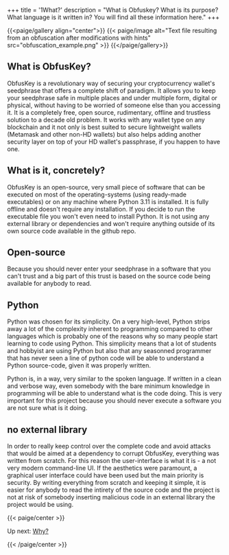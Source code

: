 +++
title = '1What?'
description = "What is Obfuskey? What is its purpose? What language is it written in? You will find all these information here."
+++

{{<paige/gallery align="center">}}
{{< paige/image alt="Text file resulting from an obfuscation after modifications with hints" src="obfuscation_example.png" >}}
{{</paige/gallery>}}

## What is ObfusKey?

ObfusKey is a revolutionary way of securing your cryptocurrency wallet's seedphrase that offers a complete shift of paradigm. It allows you to keep your seedphrase safe in multiple places and under multiple form, digital or physical, without having to be worried of someone else than you accessing it. It is a completely free, open source, rudimentary, offline and trustless solution to a decade old problem. It works with any wallet type on any blockchain and it not only is best suited to secure lightweight wallets (Metamask and other non-HD wallets) but also helps adding another security layer on top of your HD wallet's passphrase, if you happen to have one. 

## What is it, concretely?

ObfusKey is an open-source, very small piece of software that can be executed on most of the operating-systems (using ready-made executables) or on any machine where Python 3.11 is installed. It is fully offline and doesn't require any installation. If you decide to run the executable file you won't even need to install Python. It is not using any external library or dependencies and won't require anything outside of its own source code available in the github repo. 

## Open-source

Because you should never enter your seedphrase in a software that you can't trust and a big part of this trust is based on the source code being available for anybody to read.

## Python

Python was chosen for its simplicity. On a very high-level, Python strips away a lot of the complexity inherent to programming compared to other languages which is probably one of the reasons why so many people start learning to code using Python. This simplicity means that a lot of students and hobbyist are using Python but also that any seasonned programmer that has never seen a line of python code will be able to understand a Python source-code, given it was properly written.

Python is, in a way, very similar to the spoken language. If written in a clean and verbose way, even somebody with the bare minimum knowledge in programming will be able to understand what is the code doing. This is very important for this project because you should never execute a software you are not sure what is it doing.

## no external library

In order to really keep control over the complete code and avoid attacks that would be aimed at a dependency to corrupt ObfusKey, everything was written from scratch. For this reason the user-interface is what it is - a not very modern command-line UI. If the aesthetics were paramount, a graphical user interface could have been used but the main priority is security. By writing everything from scratch and keeping it simple, it is easier for anybody to read the intirety of the source code and the project is not at risk of somebody inserting malicious code in an external library the project would be using.


{{< paige/center >}}

Up next: [Why?](../2why)

{{< /paige/center >}}
